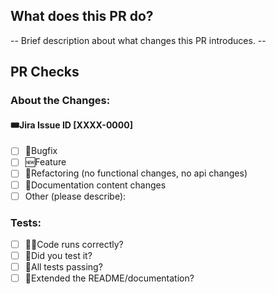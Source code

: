 ## What does this PR do?
-- Brief description about what changes this PR introduces. --

## PR Checks
### About the Changes:

#### 🎟️Jira Issue ID [XXXX-0000]
- [ ] 🐞Bugfix
- [ ] 🆕Feature
- [ ] 🔁Refactoring (no functional changes, no api changes)
- [ ] 📃Documentation content changes
- [ ] Other (please describe):

### Tests:
- [ ] 🏃‍♂️Code runs correctly?
- [ ] 🛂Did you test it?
- [ ] 🧪All tests passing?
- [ ] 📃Extended the README/documentation?
